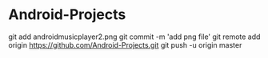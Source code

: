 # Android-Projects
git add androidmusicplayer2.png
git commit -m 'add png file'
git remote add origin https://github.com/Android-Projects.git
git push -u origin master
